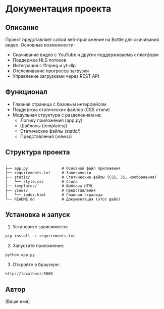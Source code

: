 # Документация проекта

## Описание
Проект представляет собой веб-приложение на Bottle для скачивания видео. Основные возможности:
- Скачивание видео с YouTube и других поддерживаемых платформ
- Поддержка HLS потоков
- Интеграция с ffmpeg и yt-dlp
- Отслеживание прогресса загрузки
- Управление загрузками через REST API

## Функционал
- Главная страница с базовым интерфейсом
- Поддержка статических файлов (CSS стили)
- Модульная структура с разделением на:
  * Логику приложения (app.py)
  * Шаблоны (templates/)
  * Статические файлы (static/)
  * Представления (views/)

## Структура проекта
```
.
├── app.py               # Основной файл приложения
├── requirements.txt     # Зависимости
├── static/              # Статические файлы (CSS, JS, изображения)
│   └── style.css        # Стили
├── templates/           # Шаблоны HTML
├── views/               # Представления
│   └── index.html       # Главная страница
└── README.md            # Документация (этот файл)
```

## Установка и запуск
1. Установите зависимости:
```bash
pip install -r requirements.txt
```

2. Запустите приложение:
```bash
python app.py
```

3. Откройте в браузере:
```
http://localhost:5000
```

## Автор
[Ваше имя]
